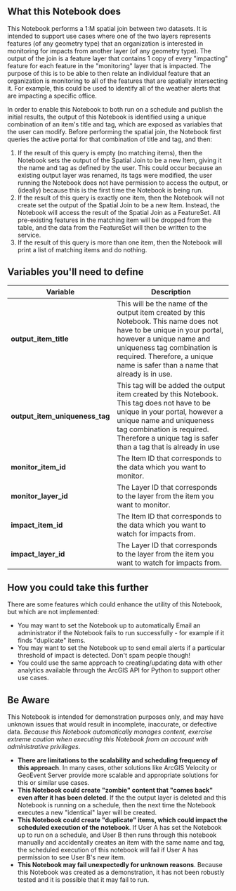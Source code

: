 ## What this Notebook does
This Notebook performs a 1:M spatial join between two datasets. It is intended to support use cases where one of the two layers represents features (of any geometry type) that an organization is interested in monitoring for impacts from another layer (of any geometry type). The output of the join is a feature layer that contains 1 copy of every "impacting" feature for each feature in the "monitoring" layer that is impacted. The purpose of this is to be able to then relate an individual feature that an organization is monitoring to all of the features that are spatially intersecting it. For example, this could be used to identify all of the weather alerts that are impacting a specific office. 

In order to enable this Notebook to both run on a schedule and publish the initial results, the output of this Notebook is identified using a unique combination of an item's title and tag, which are exposed as variables that the user can modify. Before performing the spatial join, the Notebook first queries the active portal for that combination of title and tag, and then:
1. If the result of this query is empty (no matching items), then the Notebook sets the output of the Spatial Join to be a new Item, giving it the name and tag as defined by the user. This could occur because an existing output layer was renamed, its tags were modified, the user running the Notebook does not have permission to access the output, or (ideally) because this is the first time the Notebook is being run. 
1. If the result of this query is exactly one item, then the Notebook will not create set the output of the Spatial Join to be a new Item. Instead, the Notebook will access the result of the Spatial Join as a FeatureSet. All pre-existing features in the matching item will be dropped from the table, and the data from the FeatureSet will then be written to the service.
1. If the result of this query is more than one item, then the Notebook will print a list of matching items and do nothing.

## Variables you'll need to define
| Variable | Description |
| - | - |
| **output_item_title** | This will be the name of the output item created by this Notebook. This name does not have to be unique in your portal, however a unique name and uniqueness tag combination is required. Therefore, a unique name is safer than a name that already is in use. |
| **output_item_uniqueness_tag** | This tag will be added the output item created by this Notebook. This tag does not have to be unique in your portal, however a unique name and uniqueness tag combination is required. Therefore a unique tag is safer than a tag that is already in use |
| **monitor_item_id** | The Item ID that corresponds to the data which you want to monitor. |
| **monitor_layer_id** | 	The Layer ID that corresponds to the layer from the item you want to monitor. |
| **impact_item_id** | 	The Item ID that corresponds to the data which you want to watch for impacts from. |
| **impact_layer_id** | 	The Layer ID that corresponds to the layer from the item you want to watch for impacts from. |

## How you could take this further
There are some features which could enhance the utility of this Notebook, but which are not implemented:
- You may want to set the Notebook up to automatically Email an administrator if the Notebook fails to run successfully - for example if it finds "duplicate" items.
- You may want to set the Notebook up to send email alerts if a particular threshold of impact is detected. Don't spam people though!
- You could use the same approach to creating/updating data with other analytics available through the ArcGIS API for Python to support other use cases.

## Be Aware
This Notebook is intended for demonstration purposes only, and may have unknown issues that would result in incomplete, inaccurate, or defective data. *Because this Notebook automatically manages content, exercise extreme caution when executing this Notebook from an account with administrative privileges*. 
- **There are limitations to the scalability and scheduling frequency of this approach**. In many cases, other solutions like ArcGIS Velocity or GeoEvent Server provide more scalable and appropriate solutions for this or similar use cases.
- **This Notebook could create "zombie" content that "comes back" even after it has been deleted**. If the the output layer is deleted and this Notebook is running on a schedule, then the next time the Notebook executes a new "identical" layer will be created. 
- **This Notebook could create "duplicate" items, which could impact the scheduled execution of the notebook**. If User A has set the Notebook up to run on a schedule, and User B then runs through this notebook manually and accidentally creates an item with the same name and tag, the scheduled execution of this notebook will fail if User A has permission to see User B's new item.
- **This Notebook may fail unexpectedly for unknown reasons**. Because this Notebook was created as a demonstration, it has not been robustly tested and it is possible that it may fail to run.
